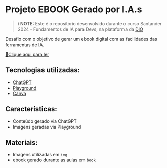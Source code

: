 # Projeto EBOOK Gerado por I.A.s

 > ℹ️ **NOTE:** Este é o repositório desenvolvido durante o curso Santander 2024 - Fundamentos de IA para Devs, na plataforma da [DIO](https://dio.me)

Desafio com o objetivo de gerar um ebook digital com as facilidades das ferramentas de IA. 

<a href="https://github.com/denisefbatista/ebook_gerado_por_ias/blob/main/book/ebook%20denise.pdf" title="View PDF now"> 📕Clique aqui para ler</a>


##  Tecnologias utilizadas:

- [ChatGPT](https://chat.openai.com/)
- [Playground](https://playground.com/)
- [Canva](https://www.canva.com/)

##  Características:

- Conteúdo gerado via ChatGPT
- Imagens geradas via Playground

##  Materiais:

- Imagens utilizadas em `img`
- ebook gerado durante as aulas em `book`